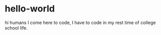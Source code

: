 # hello-world

hi humans
I come here to code, I have to code in my rest time of college school life.
